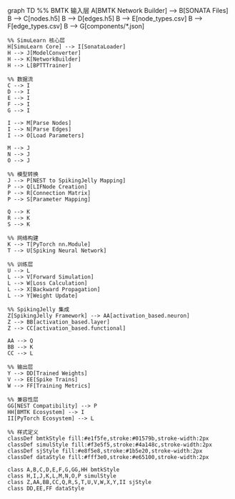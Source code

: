 
graph TD
    %% BMTK 输入层
    A[BMTK Network Builder] --> B[SONATA Files]
    B --> C[nodes.h5]
    B --> D[edges.h5] 
    B --> E[node_types.csv]
    B --> F[edge_types.csv]
    B --> G[components/*.json]
    
    %% SimuLearn 核心层
    H[SimuLearn Core] --> I[SonataLoader]
    H --> J[ModelConverter]
    H --> K[NetworkBuilder]
    H --> L[BPTTTrainer]
    
    %% 数据流
    C --> I
    D --> I
    E --> I
    F --> I
    G --> I
    
    I --> M[Parse Nodes]
    I --> N[Parse Edges]
    I --> O[Load Parameters]
    
    M --> J
    N --> J
    O --> J
    
    %% 模型转换
    J --> P[NEST to SpikingJelly Mapping]
    P --> Q[LIFNode Creation]
    P --> R[Connection Matrix]
    P --> S[Parameter Mapping]
    
    Q --> K
    R --> K
    S --> K
    
    %% 网络构建
    K --> T[PyTorch nn.Module]
    T --> U[Spiking Neural Network]
    
    %% 训练层
    U --> L
    L --> V[Forward Simulation]
    L --> W[Loss Calculation]
    L --> X[Backward Propagation]
    L --> Y[Weight Update]
    
    %% SpikingJelly 集成
    Z[SpikingJelly Framework] --> AA[activation_based.neuron]
    Z --> BB[activation_based.layer]
    Z --> CC[activation_based.functional]
    
    AA --> Q
    BB --> K
    CC --> L
    
    %% 输出层
    Y --> DD[Trained Weights]
    V --> EE[Spike Trains]
    W --> FF[Training Metrics]
    
    %% 兼容性层
    GG[NEST Compatibility] --> P
    HH[BMTK Ecosystem] --> I
    II[PyTorch Ecosystem] --> L
    
    %% 样式定义
    classDef bmtkStyle fill:#e1f5fe,stroke:#01579b,stroke-width:2px
    classDef simulStyle fill:#f3e5f5,stroke:#4a148c,stroke-width:2px
    classDef sjStyle fill:#e8f5e8,stroke:#1b5e20,stroke-width:2px
    classDef dataStyle fill:#fff3e0,stroke:#e65100,stroke-width:2px
    
    class A,B,C,D,E,F,G,GG,HH bmtkStyle
    class H,I,J,K,L,M,N,O,P simulStyle
    class Z,AA,BB,CC,Q,R,S,T,U,V,W,X,Y,II sjStyle
    class DD,EE,FF dataStyle

